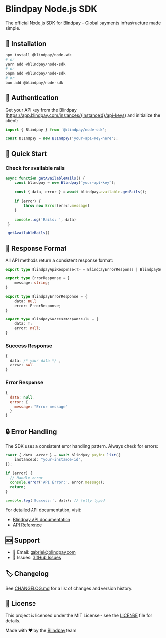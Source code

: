 # Blindpay Node.js SDK

The official Node.js SDK for [Blindpay](https://blindpay.com) - Global payments infrastructure made simple.

## 🚀 Installation

```bash
npm install @blindpay/node-sdk
# or
yarn add @blindpay/node-sdk
# or
pnpm add @blindpay/node-sdk
# or
bun add @blindpay/node-sdk
```

## 🔑 Authentication

Get your API key from the Blindpay (https://app.blindpay.com/instances/{instanceId}/api-keys) and initialize the client:

```typescript
import { Blindpay } from '@blindpay/node-sdk';

const blindpay = new Blindpay('your-api-key-here');
```

## 📖 Quick Start

### Check for available rails

```typescript
async function getAvailableRails() {
    const blindpay = new Blindpay("your-api-key");
    
    const { data, error } = await blindpay.available.getRails();
    
    if (error) {
        throw new Error(error.message)
    }
    
    console.log('Rails: ', data)
 }

 getAvailableRails()
```

## 🔄 Response Format

All API methods return a consistent response format:

```typescript
export type BlindpayApiResponse<T> = BlindpayErrorResponse | BlindpaySuccessResponse<T>

export type ErrorResponse = {
    message: string;
}

export type BlindpayErrorResponse = {
    data: null
    error: ErrorResponse;
}

export type BlindpaySuccessResponse<T> = {
    data: T;
    error: null;
}
```

### Success Response

```typescript
{
  data: /* your data */ ,
  error: null
}
```

### Error Response

```javascript
{
  data: null,
  error: {
    message: "Error message"
  }
}
```

## 🔒 Error Handling

The SDK uses a consistent error handling pattern. Always check for errors:

```typescript
const { data, error } = await blindpay.payins.list({
    instanceId: "your-instance-id",
});

if (error) {
  // Handle error
  console.error('API Error:', error.message);
  return;
}

console.log('Success:', data); // fully typed
```

For detailed API documentation, visit:
- [Blindpay API documentation](https://blindpay.com/docs/getting-started/overview)
- [API Reference](https://api.blindpay.com/reference)

## 🆘 Support

- 📧 Email: [gabriel@blindpay.com](mailto:gabriel@blindpay.com)
- 🐛 Issues: [GitHub Issues](https://github.com/blindpaylabs/node-sdk/issues)

## 🏷️ Changelog

See [CHANGELOG.md](CHANGELOG.md) for a list of changes and version history.

## 📝 License

This project is licensed under the MIT License - see the [LICENSE](LICENSE) file for details.

Made with ❤️ by the [Blindpay](https://blindpay.com) team